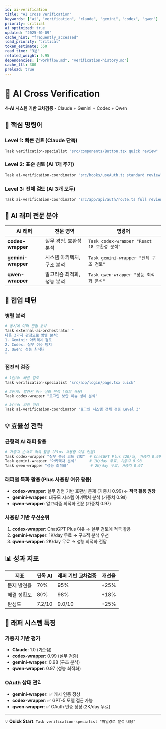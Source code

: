```yaml
---
id: ai-verification
title: "AI Cross Verification"
keywords: ["ai", "verification", "claude", "gemini", "codex", "qwen"]
priority: critical
ai_optimized: true
updated: "2025-09-09"
cache_hint: "frequently_accessed"
load_priority: "critical"
token_estimate: 650
read_time: "3분"
related_weight: 0.95
dependencies: ["workflow.md", "verification-history.md"]
cache_ttl: 300
preload: true
---
```


# 🤖 AI Cross Verification

**4-AI 시스템 기반 교차검증** - Claude + Gemini + Codex + Qwen

## 🎯 핵심 명령어

### Level 1: 빠른 검토 (Claude 단독)
```bash
Task verification-specialist "src/components/Button.tsx quick review"
```

### Level 2: 표준 검토 (AI 1개 추가)
```bash
Task ai-verification-coordinator "src/hooks/useAuth.ts standard review"
```

### Level 3: 전체 검토 (AI 3개 모두)
```bash
Task ai-verification-coordinator "src/app/api/auth/route.ts full review"
```

## 🤖 AI 래퍼 전문 분야

| AI 래퍼 | 전문 영역 | 명령어 |
|---------|-----------|---------|
| **codex-wrapper** | 실무 경험, 호환성 분석 | `Task codex-wrapper "React 18 호환성 분석"` |
| **gemini-wrapper** | 시스템 아키텍처, 구조 분석 | `Task gemini-wrapper "전체 구조 검토"` |
| **qwen-wrapper** | 알고리즘 최적화, 성능 분석 | `Task qwen-wrapper "성능 최적화 분석"`|

## 🔄 협업 패턴

### 병렬 분석
```bash
# 동시에 여러 관점 분석
Task external-ai-orchestrator "
다음 3가지 관점으로 병렬 분석:
1. Gemini: 아키텍처 검토
2. Codex: 실무 이슈 탐지  
3. Qwen: 성능 최적화
"
```

### 점진적 검증
```bash
# 1단계: 빠른 검토
Task verification-specialist "src/app/login/page.tsx quick"

# 2단계: 발견된 이슈 심화 분석 (래퍼 사용)
Task codex-wrapper "로그인 보안 이슈 상세 분석"

# 3단계: 최종 검증
Task ai-verification-coordinator "로그인 시스템 전체 검증 Level 3"
```

## 💡 효율성 전략

### 균형적 AI 래퍼 활용
```bash
# 가중치 순서로 적극 활용 (Plus 사용량 여유 있음)
Task codex-wrapper "실무 중심 코드 검토"  # ChatGPT Plus $20/월, 가중치 0.99
Task gemini-wrapper "아키텍처 분석"      # 1K/day 무료, 가중치 0.98
Task qwen-wrapper "성능 최적화"          # 2K/day 무료, 가중치 0.97
```

### 래퍼별 특화 활용 (Plus 사용량 여유 활용)
- **codex-wrapper**: 실무 경험 기반 호환성 문제 (가중치 0.99) ← **적극 활용 권장**
- **gemini-wrapper**: 대규모 시스템 아키텍처 분석 (가중치 0.98)  
- **qwen-wrapper**: 알고리즘 최적화 전문 (가중치 0.97)

### 사용량 기반 우선순위
1. **codex-wrapper**: ChatGPT Plus 여유 → 실무 검토에 적극 활용
2. **gemini-wrapper**: 1K/day 무료 → 구조적 분석 우선
3. **qwen-wrapper**: 2K/day 무료 → 성능 최적화 전담

## 📊 성과 지표

| 지표 | 단독 AI | 래퍼 기반 교차검증 | 개선율 |
|------|---------|-------------------|--------|
| 문제 발견율 | 70% | 95% | +25% |
| 해결 정확도 | 80% | 98% | +18% |
| 완성도 | 7.2/10 | 9.0/10 | +25% |

## 🔧 래퍼 시스템 특징

### 가중치 기반 평가
- **Claude**: 1.0 (기준점)
- **codex-wrapper**: 0.99 (실무 검증)
- **gemini-wrapper**: 0.98 (구조 분석)
- **qwen-wrapper**: 0.97 (성능 최적화)

### OAuth 상태 관리
- **gemini-wrapper**: ✅ 캐시 인증 정상
- **codex-wrapper**: ✅ GPT-5 모델 접근 가능
- **qwen-wrapper**: ✅ OAuth 인증 정상 (2K/day 무료)

---

💡 **Quick Start**: `Task verification-specialist "파일경로 분석 내용"`